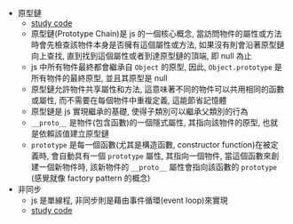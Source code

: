 - 原型鏈
    - [study code](./study_prototype_chain.js)
    - 原型鏈(Prototype Chain)是 js 的一個核心概念, 當訪問物件的屬性或方法時會先檢查該物件本身是否擁有這個屬性或方法, 如果沒有則會沿著原型鏈向上查找,
      直到找到這個屬性或者到達原型鏈的頂端, 即 null 為止
    - js 中所有物件最終都會繼承自 `Object` 的原型, 因此, `Object.prototype` 是所有物件的最終原型, 並且其原型是 null
    - 原型鏈允許物件共享屬性和方法, 這意味著不同的物件可以共用相同的函數或屬性, 而不需要在每個物件中重複定義, 這能節省記憶體
    - 原型鏈是 js 實現繼承的基礎, 使得子類別可以繼承父類別的行為
    - `__proto__` 是物件(包含函數)的一個隱式屬性, 其指向該物件的原型, 也就是依賴該值建立原型鏈
    - `prototype` 是每一個函數(尤其是構造函數, constructor function)在被定義時, 會自動具有一個 `prototype` 屬性, 其指向一個物件, 當這個函數來創建一個新物件時,
      該新物件的 `__proto__` 屬性會指向該函數的 `prototype` (感覺就像 factory pattern 的概念)
- 非同步
  - js 是單線程, 非同步則是藉由事件循環(event loop)來實現
  - [study code](./study_async.js)